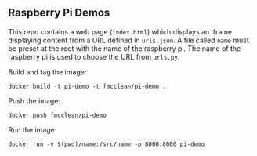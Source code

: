 ## Raspberry Pi Demos

This repo contains a web page (`index.html`) which displays an iframe displaying content from a URL defined in `urls.json`.
A file called `name` must be preset at the root with the name of the raspberry pi.
The name of the raspberry pi is used to choose the URL from `urls.py`.

Build and tag the image:

```shell
docker build -t pi-demo -t fmcclean/pi-demo .
```

Push the image:

```shell
docker push fmcclean/pi-demo
```

Run the image:

```shell
docker run -v $(pwd)/name:/src/name -p 8000:8000 pi-demo 
```